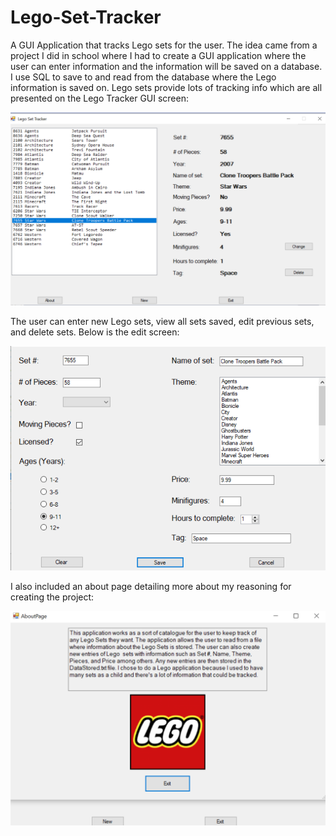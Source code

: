 # Lego-Set-Tracker
A GUI Application that tracks Lego sets for the user. The idea came from a project I did in school where I had to create a GUI application where the user can enter information and the information will be saved on a database. I use SQL to save to and read from the database where the Lego information is saved on. Lego sets provide lots of tracking info which are all presented on the Lego Tracker GUI screen:

![Lego Tracker](https://github.com/sorrick/Lego-Set-Tracker/blob/main/Lego%20Set%20Tracker.png)


The user can enter new Lego sets, view all sets saved, edit previous sets, and delete sets. Below is the edit screen:

![Editing Entry](https://github.com/sorrick/Lego-Set-Tracker/blob/main/Editing%20Entry.png)

I also included an about page detailing more about my reasoning for creating the project:

![About](https://github.com/sorrick/Lego-Set-Tracker/blob/main/About%20page.png)


